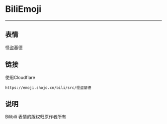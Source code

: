# BiliEmoji
---
## 表情
怪盗基德
## 链接
使用Cloudflare
```
https://emoji.shojo.cn/bili/src/怪盗基德
```
## 说明
Bilibili 表情的版权归原作者所有
